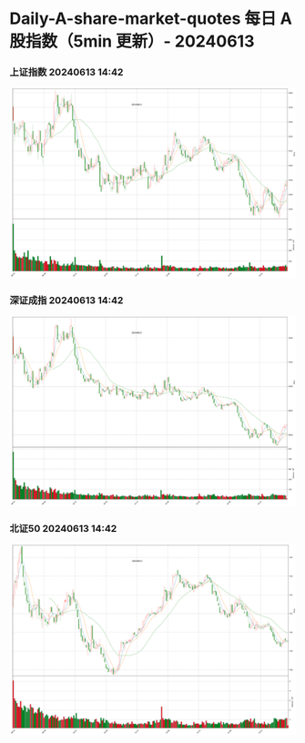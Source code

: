 
# Daily-A-share-market-quotes 每日 A 股指数（5min 更新）- 20240613

### 上证指数 20240613 14:42
![](./fig/2024/6/20240613-sh000001.png)

### 深证成指 20240613 14:42
![](./fig/2024/6/20240613-sz399001.png)

### 北证50 20240613 14:42
![](./fig/2024/6/20240613-bj899050.png)
